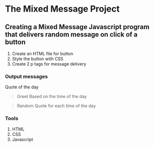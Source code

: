 # The Mixed Message Project

## Creating a Mixed Message Javascript program that delivers random message on click of a button

1. Create an HTML file for button
2. Style the button with CSS
3. Create 2 p tags for message delivery 
   
### Output messages

Quote of the day

> Greet Based on the time of the day

> Random Quote for each time of the day 


   ### Tools 

   1. HTML
   2. CSS
   3. Javascript
   